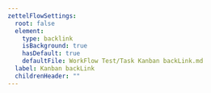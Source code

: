 ```yaml
---
zettelFlowSettings:
  root: false
  element:
    type: backlink
    isBackground: true
    hasDefault: true
    defaultFile: WorkFlow Test/Task Kanban backLink.md
  label: Kanban backLink
  childrenHeader: ""
---
```

